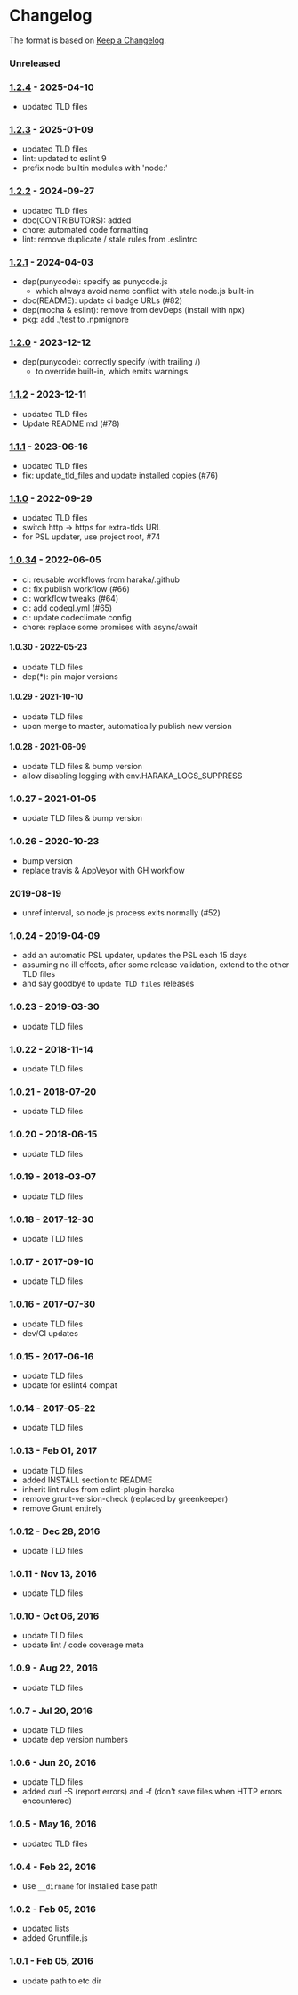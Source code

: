 # Changelog

The format is based on [Keep a Changelog](https://keepachangelog.com/).

### Unreleased

### [1.2.4] - 2025-04-10

- updated TLD files

### [1.2.3] - 2025-01-09

- updated TLD files
- lint: updated to eslint 9
- prefix node builtin modules with 'node:'

### [1.2.2] - 2024-09-27

- updated TLD files
- doc(CONTRIBUTORS): added
- chore: automated code formatting
- lint: remove duplicate / stale rules from .eslintrc

### [1.2.1] - 2024-04-03

- dep(punycode): specify as punycode.js
  - which always avoid name conflict with stale node.js built-in
- doc(README): update ci badge URLs (#82)
- dep(mocha & eslint): remove from devDeps (install with npx)
- pkg: add ./test to .npmignore

### [1.2.0] - 2023-12-12

- dep(punycode): correctly specify (with trailing /)
  - to override built-in, which emits warnings

### [1.1.2] - 2023-12-11

- updated TLD files
- Update README.md (#78)

### [1.1.1] - 2023-06-16

- updated TLD files
- fix: update_tld_files and update installed copies (#76)

### [1.1.0] - 2022-09-29

- updated TLD files
- switch http -> https for extra-tlds URL
- for PSL updater, use project root, #74

### [1.0.34] - 2022-06-05

- ci: reusable workflows from haraka/.github
- ci: fix publish workflow (#66)
- ci: workflow tweaks (#64)
- ci: add codeql.yml (#65)
- ci: update codeclimate config
- chore: replace some promises with async/await

#### 1.0.30 - 2022-05-23

- update TLD files
- dep(\*): pin major versions

#### 1.0.29 - 2021-10-10

- update TLD files
- upon merge to master, automatically publish new version

#### 1.0.28 - 2021-06-09

- update TLD files & bump version
- allow disabling logging with env.HARAKA_LOGS_SUPPRESS

### 1.0.27 - 2021-01-05

- update TLD files & bump version

### 1.0.26 - 2020-10-23

- bump version
- replace travis & AppVeyor with GH workflow

### 2019-08-19

- unref interval, so node.js process exits normally (#52)

### 1.0.24 - 2019-04-09

- add an automatic PSL updater, updates the PSL each 15 days
- assuming no ill effects, after some release validation, extend to the other TLD files
- and say goodbye to `update TLD files` releases

### 1.0.23 - 2019-03-30

- update TLD files

### 1.0.22 - 2018-11-14

- update TLD files

### 1.0.21 - 2018-07-20

- update TLD files

### 1.0.20 - 2018-06-15

- update TLD files

### 1.0.19 - 2018-03-07

- update TLD files

### 1.0.18 - 2017-12-30

- update TLD files

### 1.0.17 - 2017-09-10

- update TLD files

### 1.0.16 - 2017-07-30

- update TLD files
- dev/CI updates

### 1.0.15 - 2017-06-16

- update TLD files
- update for eslint4 compat

### 1.0.14 - 2017-05-22

- update TLD files

### 1.0.13 - Feb 01, 2017

- update TLD files
- added INSTALL section to README
- inherit lint rules from eslint-plugin-haraka
- remove grunt-version-check (replaced by greenkeeper)
- remove Grunt entirely

### 1.0.12 - Dec 28, 2016

- update TLD files

### 1.0.11 - Nov 13, 2016

- update TLD files

### 1.0.10 - Oct 06, 2016

- update TLD files
- update lint / code coverage meta

### 1.0.9 - Aug 22, 2016

- update TLD files

### 1.0.7 - Jul 20, 2016

- update TLD files
- update dep version numbers

### 1.0.6 - Jun 20, 2016

- update TLD files
- added curl -S (report errors) and -f (don't save files when HTTP errors encountered)

### 1.0.5 - May 16, 2016

- updated TLD files

### 1.0.4 - Feb 22, 2016

- use `__dirname` for installed base path

### 1.0.2 - Feb 05, 2016

- updated lists
- added Gruntfile.js

### 1.0.1 - Feb 05, 2016

- update path to etc dir

[1.04]: https://github.com/haraka/haraka-tld/releases/tag/1.04
[1.0.6]: https://github.com/haraka/haraka-tld/releases/tag/v1.0.6
[1.0.8]: https://github.com/haraka/haraka-tld/releases/tag/1.0.8
[1.0.11]: https://github.com/haraka/haraka-tld/releases/tag/1.0.11
[1.0.27]: https://github.com/haraka/haraka-tld/releases/tag/1.0.27
[1.0.29]: https://github.com/haraka/haraka-tld/releases/tag/1.0.29
[1.0.30]: https://github.com/haraka/haraka-tld/releases/tag/1.0.30
[1.0.31]: https://github.com/haraka/haraka-tld/releases/tag/1.0.31
[1.0.32]: https://github.com/haraka/haraka-tld/releases/tag/1.0.31
[1.0.34]: https://github.com/haraka/haraka-tld/releases/tag/1.0.34
[1.1.0]: https://github.com/haraka/haraka-tld/releases/tag/v1.1.0
[1.1.1]: https://github.com/haraka/haraka-tld/releases/tag/v1.1.1
[1.1.2]: https://github.com/haraka/haraka-tld/releases/tag/v1.1.2
[1.2.0]: https://github.com/haraka/haraka-tld/releases/tag/v1.2.0
[1.2.1]: https://github.com/haraka/haraka-tld/releases/tag/v1.2.1
[1.2.2]: https://github.com/haraka/haraka-tld/releases/tag/v1.2.2
[1.2.3]: https://github.com/haraka/haraka-tld/releases/tag/v1.2.3
[1.2.4]: https://github.com/haraka/haraka-tld/releases/tag/v1.2.4
